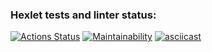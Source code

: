 ### Hexlet tests and linter status:
[![Actions Status](https://github.com/sva24/python-project-49/actions/workflows/hexlet-check.yml/badge.svg)](https://github.com/sva24/python-project-49/actions)
[![Maintainability](https://api.codeclimate.com/v1/badges/9b667465285fb0e8d03a/maintainability)](https://codeclimate.com/github/sva24/python-project-49/maintainability)
[![asciicast](https://asciinema.org/a/4oG7bT9aVDVE3oTgQbb7owA2D.svg)](https://asciinema.org/a/4oG7bT9aVDVE3oTgQbb7owA2D)
